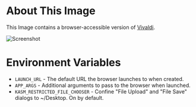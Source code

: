 # About This Image

This Image contains a browser-accessible version of [Vivaldi](https://vivaldi.com/).

![Screenshot][Image_Screenshot]

[Image_Screenshot]: https://5856039.fs1.hubspotusercontent-na1.net/hubfs/5856039/dockerhub/vivaldi.png "Image Screenshot"

# Environment Variables

* `LAUNCH_URL` - The default URL the browser launches to when created.
* `APP_ARGS` - Additional arguments to pass to the browser when launched.
* `KASM_RESTRICTED_FILE_CHOOSER` - Confine "File Upload" and "File Save"
  dialogs to ~/Desktop. On by default.
